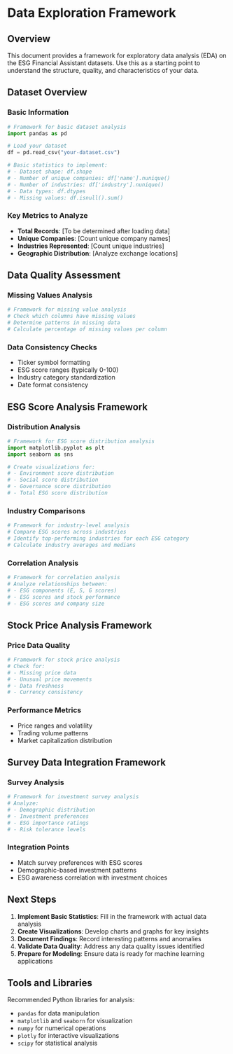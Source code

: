 # Data Exploration Framework

## Overview

This document provides a framework for exploratory data analysis (EDA) on the ESG Financial Assistant datasets. Use this as a starting point to understand the structure, quality, and characteristics of your data.

## Dataset Overview

### Basic Information

```python
# Framework for basic dataset analysis
import pandas as pd

# Load your dataset
df = pd.read_csv("your-dataset.csv")

# Basic statistics to implement:
# - Dataset shape: df.shape
# - Number of unique companies: df['name'].nunique()
# - Number of industries: df['industry'].nunique()
# - Data types: df.dtypes
# - Missing values: df.isnull().sum()
```

### Key Metrics to Analyze

- **Total Records**: [To be determined after loading data]
- **Unique Companies**: [Count unique company names]
- **Industries Represented**: [Count unique industries]
- **Geographic Distribution**: [Analyze exchange locations]

## Data Quality Assessment

### Missing Values Analysis

```python
# Framework for missing value analysis
# Check which columns have missing values
# Determine patterns in missing data
# Calculate percentage of missing values per column
```

### Data Consistency Checks

- Ticker symbol formatting
- ESG score ranges (typically 0-100)
- Industry category standardization
- Date format consistency

## ESG Score Analysis Framework

### Distribution Analysis

```python
# Framework for ESG score distribution analysis
import matplotlib.pyplot as plt
import seaborn as sns

# Create visualizations for:
# - Environment score distribution
# - Social score distribution  
# - Governance score distribution
# - Total ESG score distribution
```

### Industry Comparisons

```python
# Framework for industry-level analysis
# Compare ESG scores across industries
# Identify top-performing industries for each ESG category
# Calculate industry averages and medians
```

### Correlation Analysis

```python
# Framework for correlation analysis
# Analyze relationships between:
# - ESG components (E, S, G scores)
# - ESG scores and stock performance
# - ESG scores and company size
```

## Stock Price Analysis Framework

### Price Data Quality

```python
# Framework for stock price analysis
# Check for:
# - Missing price data
# - Unusual price movements
# - Data freshness
# - Currency consistency
```

### Performance Metrics

- Price ranges and volatility
- Trading volume patterns
- Market capitalization distribution

## Survey Data Integration Framework

### Survey Analysis

```python
# Framework for investment survey analysis
# Analyze:
# - Demographic distribution
# - Investment preferences
# - ESG importance ratings
# - Risk tolerance levels
```

### Integration Points

- Match survey preferences with ESG scores
- Demographic-based investment patterns
- ESG awareness correlation with investment choices

## Next Steps

1. **Implement Basic Statistics**: Fill in the framework with actual data analysis
2. **Create Visualizations**: Develop charts and graphs for key insights
3. **Document Findings**: Record interesting patterns and anomalies
4. **Validate Data Quality**: Address any data quality issues identified
5. **Prepare for Modeling**: Ensure data is ready for machine learning applications

## Tools and Libraries

Recommended Python libraries for analysis:

- `pandas` for data manipulation
- `matplotlib` and `seaborn` for visualization
- `numpy` for numerical operations
- `plotly` for interactive visualizations
- `scipy` for statistical analysis
